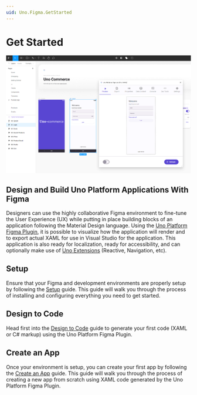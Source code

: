 ```yaml
---
uid: Uno.Figma.GetStarted
---
```


# Get Started

![Overview of the plugin](get-started/assets/plugin-overview.png)

## Design and Build Uno Platform Applications With Figma

Designers can use the highly collaborative Figma environment to fine-tune the User Experience (UX) while putting in place building blocks of an application following the Material Design language.
Using the [Uno Platform Figma Plugin](download.md), it is possible to visualize how the application will render and to export actual XAML for use in Visual Studio for the application. This application is also ready for localization, ready for accessibility, and can optionally make use of [Uno Extensions](https://aka.platform.uno/uno-extensions) (Reactive, Navigation, etc).

## Setup

Ensure that your Figma and development environments are properly setup by following the [Setup](get-started/setup.md) guide. This guide will walk you through the process of installing and configuring everything you need to get started.

## Design to Code

Head first into the [Design to Code](get-started/design-to-code.md) guide to generate your first code (XAML or C# markup) using the Uno Platform Figma Plugin.

## Create an App

Once your environment is setup, you can create your first app by following the [Create an App](get-started/create-an-app.md) guide. This guide will walk you through the process of creating a new app from scratch using XAML code generated by the Uno Platform Figma Plugin.
